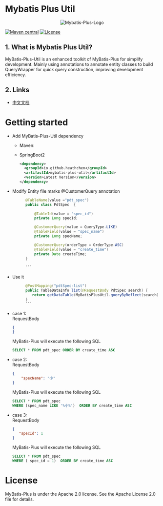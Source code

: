 

# Mybatis Plus Util

<p align="center">
   <img alt="Mybatis-Plus-Logo" src="https://img2.imgtp.com/2024/02/28/MWHYA6aK.png">
</p>


[![Maven central](https://maven-badges.herokuapp.com/maven-central/org.mybatis/mybatis/badge.svg)](https://central.sonatype.com/artifact/io.github.heathchen/mybatis-plus-util)
[![License](https://img.shields.io/:license-apache-brightgreen.svg)](https://www.apache.org/licenses/LICENSE-2.0.html)

## 1. What is Mybatis Plus Util?
MyBatis-Plus-Util is an enhanced toolkit of MyBatis-Plus for simplify development. Mainly using annotations to annotate entity classes to build QueryWrapper for quick query construction, improving development efficiency.

## 2. Links
- [中文文档](https://github.com/HeathCHEN/mybatis-plus-util/blob/master/README-zh.md)

# Getting started
- Add MyBatis-Plus-Util dependency
    - Maven:
    - SpringBoot2

      ```xml  
      <dependency>       
        <groupId>io.github.heathchen</groupId>        
        <artifactId>mybatis-plus-util</artifactId>        
        <version>Latest Version</version>    
      </dependency>  
      ```  
- Modify Entity file marks @CustomerQuery annotation

  ```java  
        @TableName(value ="pdt_spec")  
        public class PdtSpec  {  
          
            @TableId(value = "spec_id")   
            private Long specId;  
  
            @CustomerQuery(value = QueryType.LIKE)   
            @TableField(value = "spec_name")   
            private Long specName;  
  
            @CustomerQuery(orderType = OrderType.ASC)   
            @TableField(value = "create_time")   
            private Date createTime;  
        }  
          
        ```  

- Use it
  
  ```java
        @PostMapping("pdtSpec-list")  
        public TableDataInfo list(@RequestBody PdtSpec search) {    
           return getDataTable(MyBatisPlusUtil.queryByReflect(search));  
        }  
        ```  


- case 1:  
  RequestBody
    ```json  
    {  
    }  
    ``` 
  MyBatis-Plus will execute the following SQL
    ```sql  
    SELECT * FROM pdt_spec ORDER BY create_time ASC  
    ```          
- case 2:  
  RequestBody
    ```json  
    {       
	    "specName": "小"  
    }  
    ```   
  MyBatis-Plus will execute the following SQL
  ``` sql
  SELECT * FROM pdt_spec  
  WHERE (spec_name LIKE '%小%')  ORDER BY create_time ASC  
  ```  

- case 3:  
  RequestBody
  ```json  
  {  
     "specId": 1
  }  
  ```  
  MyBatis-Plus will execute the following SQL
  ```sql  
  SELECT * FROM pdt_spec  
  WHERE ( spec_id = 1)  ORDER BY create_time ASC  
  ```  


# License

MyBatis-Plus is under the Apache 2.0 license. See the Apache License 2.0 file for details.
